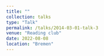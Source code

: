 ```yaml
---
title: ""
collection: talks
type: "Talk"
permalink: /talks/2014-03-01-talk-3
venue: "Reading club"
date: 2022-08-08
location: "Bremen"
---
```


